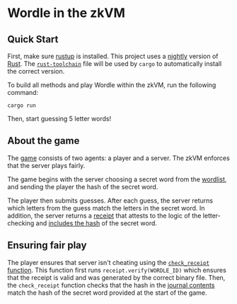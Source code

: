 # Wordle in the zkVM

## Quick Start

First, make sure [rustup](https://rustup.rs) is installed. This project uses a [nightly](https://doc.rust-lang.org/book/appendix-07-nightly-rust.html) version of [Rust](https://doc.rust-lang.org/book/ch01-01-installation.html). The [`rust-toolchain`](rust-toolchain) file will be used by `cargo` to automatically install the correct version.

To build all methods and play Wordle within the zkVM, run the following command:

```
cargo run
```

Then, start guessing 5 letter words!

## About the game

The [game](https://github.com/risc0/risc0/blob/main/examples/wordle/src/main.rs) consists of two agents: a player and a server.
The zkVM enforces that the server plays fairly.

The game begins with the server choosing a secret word from the [wordlist](https://github.com/risc0/risc0/blob/main/examples/wordle/src/wordlist.rs), and sending the player the hash of the secret word.

The player then submits guesses. After each guess, the server returns which letters from the guess match the letters in the secret word.
In addition, the server returns a [receipt](https://www.risczero.com/docs/explainers/proof-system/) that attests to the logic of the letter-checking and [includes the hash](https://github.com/risc0/risc0/blob/main/examples/wordle/methods/guest/src/main.rs) of the secret word.

## Ensuring fair play

The player ensures that server isn't cheating using the [`check_receipt` function](https://github.com/risc0/risc0/blob/main/examples/wordle/src/main.rs).
This function first runs `receipt.verify(WORDLE_ID)` which ensures that the receipt is valid and was generated by the correct binary file. 
Then, the `check_receipt` function checks that the hash in the [journal contents](https://www.risczero.com/docs/explainers/zkvm/) match the hash of the secret word provided at the start of the game.
